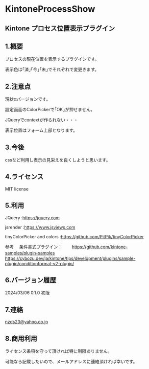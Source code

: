 # KintoneProcessShow

## Kintone プロセス位置表示プラグイン

## 1.概要

プロセスの現在位置を表示するプラグインです。

表示色は｢済｣｢今｣｢未｣でそれぞれで変更きます。

## 2.注意点

現状αバージョンです。

設定画面のColorPickerで｢OK｣が押せません。

JQueryでcontextが作られない・・・

表示位置はフォーム上部となります。

## 3.今後

cssなど利用し表示の見栄えを良くしようと思います。

## 4.ライセンス

MIT license

## 5.利用

JQuery   :https://jquery.com

jsrender :https://www.jsviews.com

tinyColorPicker and colors :https://github.com/PitPik/tinyColorPicker

参考
　条件書式プラグイン：
　　https://github.com/kintone-samples/plugin-samples
　　https://cybozu.dev/ja/kintone/tips/development/plugins/sample-plugin/conditionformat-v2-plugin/


## 6.バージョン履歴

 2024/03/06 0.1.0 初版 
 
## 7.連絡

nzds23@yahoo.co.jp

## 8.商用利用

ライセンス条項を守って頂ければ特に制限ありません。

可能なら記載したいので、メールアドレスに連絡頂ければ幸いです。

